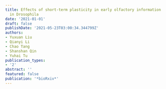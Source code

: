 ```yaml
---
title: Effects of short-term plasticity in early olfactory information processing
  in Drosophila
date: '2021-01-01'
draft: false
publishDate: '2021-05-23T03:00:34.344799Z'
authors:
- Yuxuan Liu
- Qianyi Li
- Chao Tang
- Shanshan Qin
- Yuhai Tu
publication_types:
- '2'
abstract: ''
featured: false
publication: '*bioRxiv*'
---
```


